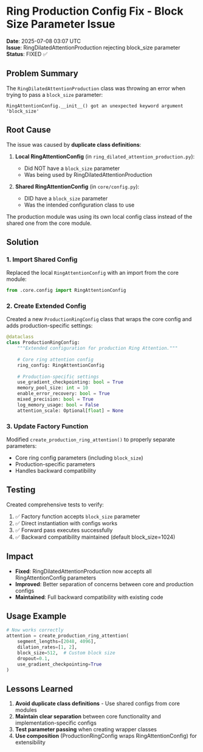 # Ring Production Config Fix - Block Size Parameter Issue

**Date**: 2025-07-08 03:07 UTC  
**Issue**: RingDilatedAttentionProduction rejecting block_size parameter  
**Status**: FIXED ✅

## Problem Summary

The `RingDilatedAttentionProduction` class was throwing an error when trying to pass a `block_size` parameter:
```
RingAttentionConfig.__init__() got an unexpected keyword argument 'block_size'
```

## Root Cause

The issue was caused by **duplicate class definitions**:

1. **Local RingAttentionConfig** (in `ring_dilated_attention_production.py`):
   - Did NOT have a `block_size` parameter
   - Was being used by RingDilatedAttentionProduction

2. **Shared RingAttentionConfig** (in `core/config.py`):
   - DID have a `block_size` parameter
   - Was the intended configuration class to use

The production module was using its own local config class instead of the shared one from the core module.

## Solution

### 1. Import Shared Config
Replaced the local `RingAttentionConfig` with an import from the core module:
```python
from .core.config import RingAttentionConfig
```

### 2. Create Extended Config
Created a new `ProductionRingConfig` class that wraps the core config and adds production-specific settings:
```python
@dataclass
class ProductionRingConfig:
    """Extended configuration for production Ring Attention."""
    
    # Core ring attention config
    ring_config: RingAttentionConfig
    
    # Production-specific settings
    use_gradient_checkpointing: bool = True
    memory_pool_size: int = 10
    enable_error_recovery: bool = True
    mixed_precision: bool = True
    log_memory_usage: bool = False
    attention_scale: Optional[float] = None
```

### 3. Update Factory Function
Modified `create_production_ring_attention()` to properly separate parameters:
- Core ring config parameters (including `block_size`)
- Production-specific parameters
- Handles backward compatibility

## Testing

Created comprehensive tests to verify:
1. ✅ Factory function accepts `block_size` parameter
2. ✅ Direct instantiation with configs works
3. ✅ Forward pass executes successfully
4. ✅ Backward compatibility maintained (default block_size=1024)

## Impact

- **Fixed**: RingDilatedAttentionProduction now accepts all RingAttentionConfig parameters
- **Improved**: Better separation of concerns between core and production configs
- **Maintained**: Full backward compatibility with existing code

## Usage Example

```python
# Now works correctly
attention = create_production_ring_attention(
    segment_lengths=[2048, 4096],
    dilation_rates=[1, 2],
    block_size=512,  # Custom block size
    dropout=0.1,
    use_gradient_checkpointing=True
)
```

## Lessons Learned

1. **Avoid duplicate class definitions** - Use shared configs from core modules
2. **Maintain clear separation** between core functionality and implementation-specific configs
3. **Test parameter passing** when creating wrapper classes
4. **Use composition** (ProductionRingConfig wraps RingAttentionConfig) for extensibility
